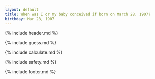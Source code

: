 ```yaml
---
layout: default
title: When was I or my baby conceived if born on March 28, 1907?
birthday: Mar 28, 1907
---
```


{% include header.md %}

{% include guess.md %}

{% include calculate.md %}

{% include safety.md %}

{% include footer.md %}




